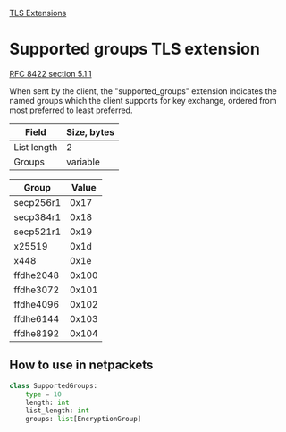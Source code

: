 [TLS Extensions](../extensions.md)

# Supported groups TLS extension

[RFC 8422 section 5.1.1](https://www.rfc-editor.org/rfc/rfc8422.html#section-5.1.1)

When sent by the client, the "supported_groups" extension indicates
the named groups which the client supports for key exchange, ordered
from most preferred to least preferred.

| Field       | Size, bytes |
|-------------|-------------|
| List length | 2           |
| Groups      | variable    |

| Group     | Value |
|-----------|-------|
| secp256r1 | 0x17  |
| secp384r1 | 0x18  |
| secp521r1 | 0x19  |
| x25519    | 0x1d  |
| x448      | 0x1e  |
| ffdhe2048 | 0x100 |
| ffdhe3072 | 0x101 |
| ffdhe4096 | 0x102 |
| ffdhe6144 | 0x103 |
| ffdhe8192 | 0x104 |

## How to use in netpackets

```python
class SupportedGroups:
    type = 10
    length: int
    list_length: int
    groups: list[EncryptionGroup]
```